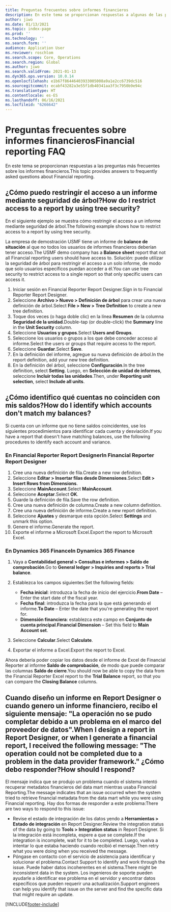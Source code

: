 ```yaml
---
title: Preguntas frecuentes sobre informes financieros
description: En este tema se proporcionan respuestas a algunas de las preguntas más frecuentes sobre los informes financieros.
author: jiwo
ms.date: 01/13/2021
ms.topic: index-page
ms.prod: ''
ms.technology: ''
ms.search.form: ''
audience: Application User
ms.reviewer: roschlom
ms.search.scope: Core, Operations
ms.search.region: Global
ms.author: jiwo
ms.search.validFrom: 2021-01-13
ms.dyn365.ops.version: 10.0.14
ms.openlocfilehash: e1b67f86446403933005008a9a1e2cc6739dc516
ms.sourcegitcommit: ecabf43282a3e55f1db40341aa3f3c7950b9e94c
ms.translationtype: HT
ms.contentlocale: es-ES
ms.lasthandoff: 06/16/2021
ms.locfileid: "6266642"
---
```

# <a name="financial-reporting-faq"></a><span data-ttu-id="dcd39-103">Preguntas frecuentes sobre informes financieros</span><span class="sxs-lookup"><span data-stu-id="dcd39-103">Financial reporting FAQ</span></span>

<span data-ttu-id="dcd39-104">En este tema se proporcionan respuestas a las preguntas más frecuentes sobre los informes financieros.</span><span class="sxs-lookup"><span data-stu-id="dcd39-104">This topic provides answers to frequently asked questions about Financial reporting.</span></span>

## <a name="how-do-i-restrict-access-to-a-report-by-using-tree-security"></a><span data-ttu-id="dcd39-105">¿Cómo puedo restringir el acceso a un informe mediante seguridad de árbol?</span><span class="sxs-lookup"><span data-stu-id="dcd39-105">How do I restrict access to a report by using tree security?</span></span>

<span data-ttu-id="dcd39-106">En el siguiente ejemplo se muestra cómo restringir el acceso a un informe mediante seguridad de árbol.</span><span class="sxs-lookup"><span data-stu-id="dcd39-106">The following example shows how to restrict access to a report by using tree security.</span></span>

<span data-ttu-id="dcd39-107">La empresa de demostración USMF tiene un informe de **balance de situación** al que no todos los usuarios de informes financieros deberían tener acceso.</span><span class="sxs-lookup"><span data-stu-id="dcd39-107">The USMF demo company has a **Balance sheet** report that not all Financial reporting users should have access to.</span></span> <span data-ttu-id="dcd39-108">Solución: puede utilizar la seguridad de árbol para restringir el acceso a un solo informe, de modo que solo usuarios específicos puedan acceder a él.</span><span class="sxs-lookup"><span data-stu-id="dcd39-108">You can use tree security to restrict access to a single report so that only specific users can access it.</span></span>

1. <span data-ttu-id="dcd39-109">Iniciar sesión en Financial Reporter Report Designer.</span><span class="sxs-lookup"><span data-stu-id="dcd39-109">Sign in to Financial Reporter Report Designer.</span></span>
2. <span data-ttu-id="dcd39-110">Seleccione **Archivo \> Nuevo \> Definición de árbol** para crear una nueva definición de árbol.</span><span class="sxs-lookup"><span data-stu-id="dcd39-110">Select **File \> New \> Tree Definition** to create a new tree definition.</span></span>
3. <span data-ttu-id="dcd39-111">Toque dos veces (o haga doble clic) en la línea **Resumen** de la columna **Seguridad de la unidad**.</span><span class="sxs-lookup"><span data-stu-id="dcd39-111">Double-tap (or double-click) the **Summary** line in the **Unit Security** column.</span></span>
4. <span data-ttu-id="dcd39-112">Seleccione **Usuarios y grupos**.</span><span class="sxs-lookup"><span data-stu-id="dcd39-112">Select **Users and Groups**.</span></span>
5. <span data-ttu-id="dcd39-113">Seleccione los usuarios o grupos a los que debe conceder acceso al informe.</span><span class="sxs-lookup"><span data-stu-id="dcd39-113">Select the users or groups that require access to the report.</span></span>
6. <span data-ttu-id="dcd39-114">Seleccione **Guardar**.</span><span class="sxs-lookup"><span data-stu-id="dcd39-114">Select **Save**.</span></span>
7. <span data-ttu-id="dcd39-115">En la definición del informe, agregue su nueva definición de árbol.</span><span class="sxs-lookup"><span data-stu-id="dcd39-115">In the report definition, add your new tree definition.</span></span>
8. <span data-ttu-id="dcd39-116">En la definición del árbol, seleccione **Configuración**.</span><span class="sxs-lookup"><span data-stu-id="dcd39-116">In the tree definition, select **Setting**.</span></span> <span data-ttu-id="dcd39-117">Luego, en **Selección de unidad de informes**, seleccione **Incluir todas las unidades**.</span><span class="sxs-lookup"><span data-stu-id="dcd39-117">Then, under **Reporting unit selection**, select **Include all units**.</span></span>

## <a name="how-do-i-identify-which-accounts-dont-match-my-balances"></a><span data-ttu-id="dcd39-118">¿Cómo identifico qué cuentas no coinciden con mis saldos?</span><span class="sxs-lookup"><span data-stu-id="dcd39-118">How do I identify which accounts don't match my balances?</span></span>

<span data-ttu-id="dcd39-119">Si cuenta con un informe que no tiene saldos coincidentes, use los siguientes procedimientos para identificar cada cuenta y desviación.</span><span class="sxs-lookup"><span data-stu-id="dcd39-119">If you have a report that doesn't have matching balances, use the following procedures to identify each account and variance.</span></span>

### <a name="in-financial-reporter-report-designer"></a><span data-ttu-id="dcd39-120">En Financial Reporter Report Designer</span><span class="sxs-lookup"><span data-stu-id="dcd39-120">In Financial Reporter Report Designer</span></span>

1. <span data-ttu-id="dcd39-121">Cree una nueva definición de fila.</span><span class="sxs-lookup"><span data-stu-id="dcd39-121">Create a new row definition.</span></span>
2. <span data-ttu-id="dcd39-122">Seleccione **Editar \> Insertar filas desde Dimensiones**.</span><span class="sxs-lookup"><span data-stu-id="dcd39-122">Select **Edit \> Insert Rows from Dimensions**.</span></span>
3. <span data-ttu-id="dcd39-123">Seleccione **MainAccount**.</span><span class="sxs-lookup"><span data-stu-id="dcd39-123">Select **MainAccount**.</span></span>
4. <span data-ttu-id="dcd39-124">Seleccione **Aceptar**.</span><span class="sxs-lookup"><span data-stu-id="dcd39-124">Select **OK**.</span></span>
5. <span data-ttu-id="dcd39-125">Guarde la definición de fila.</span><span class="sxs-lookup"><span data-stu-id="dcd39-125">Save the row definition.</span></span>
6. <span data-ttu-id="dcd39-126">Cree una nueva definición de columna.</span><span class="sxs-lookup"><span data-stu-id="dcd39-126">Create a new column definition.</span></span>
7. <span data-ttu-id="dcd39-127">Cree una nueva definición de informe.</span><span class="sxs-lookup"><span data-stu-id="dcd39-127">Create a new report definition.</span></span>
8. <span data-ttu-id="dcd39-128">Seleccione **Ajustes** y desmarque esta opción.</span><span class="sxs-lookup"><span data-stu-id="dcd39-128">Select **Settings** and unmark this option.</span></span>
9. <span data-ttu-id="dcd39-129">Genere el informe.</span><span class="sxs-lookup"><span data-stu-id="dcd39-129">Generate the report.</span></span> 
10. <span data-ttu-id="dcd39-130">Exporte el informe a Microsoft Excel.</span><span class="sxs-lookup"><span data-stu-id="dcd39-130">Export the report to Microsoft Excel.</span></span>

### <a name="in-dynamics-365-finance"></a><span data-ttu-id="dcd39-131">En Dynamics 365 Finance</span><span class="sxs-lookup"><span data-stu-id="dcd39-131">In Dynamics 365 Finance</span></span>

1. <span data-ttu-id="dcd39-132">Vaya a **Contabilidad general \> Consultas e informes \> Saldo de comprobación**.</span><span class="sxs-lookup"><span data-stu-id="dcd39-132">Go to **General ledger \> Inquiries and reports \> Trial balance**.</span></span>
2. <span data-ttu-id="dcd39-133">Establezca los campos siguientes:</span><span class="sxs-lookup"><span data-stu-id="dcd39-133">Set the following fields:</span></span>

    - <span data-ttu-id="dcd39-134">**Fecha inicial**: introduzca la fecha de inicio del ejercicio.</span><span class="sxs-lookup"><span data-stu-id="dcd39-134">**From Date** – Enter the start date of the fiscal year.</span></span>
    - <span data-ttu-id="dcd39-135">**Fecha final**: introduzca la fecha para la que está generando el informe.</span><span class="sxs-lookup"><span data-stu-id="dcd39-135">**To Date** – Enter the date that you're generating the report for.</span></span>
    - <span data-ttu-id="dcd39-136">**Dimensión financiera**: establezca este campo en **Conjunto de cuenta principal**.</span><span class="sxs-lookup"><span data-stu-id="dcd39-136">**Financial Dimension** – Set this field to **Main Account set**.</span></span>

3. <span data-ttu-id="dcd39-137">Seleccione **Calcular**.</span><span class="sxs-lookup"><span data-stu-id="dcd39-137">Select **Calculate**.</span></span>
4. <span data-ttu-id="dcd39-138">Exportar el informe a Excel.</span><span class="sxs-lookup"><span data-stu-id="dcd39-138">Export the report to Excel.</span></span>

<span data-ttu-id="dcd39-139">Ahora debería poder copiar los datos desde el informe de Excel de Financial Reporter al informe **Saldo de comprobación**, de modo que puede comparar las columnas **Saldo de cierre**.</span><span class="sxs-lookup"><span data-stu-id="dcd39-139">You should now be able to copy the data from the Financial Reporter Excel report to the **Trial Balance** report, so that you can compare the **Closing Balance** columns.</span></span>

## <a name="when-i-design-a-report-in-report-designer-or-when-i-generate-a-financial-report-i-received-the-following-message-the-operation-could-not-be-completed-due-to-a-problem-in-the-data-provider-framework-how-should-i-respond"></a><span data-ttu-id="dcd39-140">Cuando diseño un informe en Report Designer o cuando genero un informe financiero, recibo el siguiente mensaje: "La operación no se pudo completar debido a un problema en el marco del proveedor de datos".</span><span class="sxs-lookup"><span data-stu-id="dcd39-140">When I design a report in Report Designer, or when I generate a financial report, I received the following message: "The operation could not be completed due to a problem in the data provider framework."</span></span> <span data-ttu-id="dcd39-141">¿Cómo debo responder?</span><span class="sxs-lookup"><span data-stu-id="dcd39-141">How should I respond?</span></span>

<span data-ttu-id="dcd39-142">El mensaje indica que se produjo un problema cuando el sistema intentó recuperar metadatos financieros del data mart mientras usaba Financial Reporting.</span><span class="sxs-lookup"><span data-stu-id="dcd39-142">The message indicates that an issue occurred when the system tried to retrieve financial metadata from the data mart while you were using Financial reporting.</span></span> <span data-ttu-id="dcd39-143">Hay dos formas de responder a este problema:</span><span class="sxs-lookup"><span data-stu-id="dcd39-143">There are two ways to respond to this issue:</span></span>

- <span data-ttu-id="dcd39-144">Revise el estado de integración de los datos yendo a **Herramientas \> Estado de integración** en Report Designer.</span><span class="sxs-lookup"><span data-stu-id="dcd39-144">Review the integration status of the data by going to **Tools \> Integration status** in Report Designer.</span></span> <span data-ttu-id="dcd39-145">Si la integración está incompleta, espere a que se complete.</span><span class="sxs-lookup"><span data-stu-id="dcd39-145">If the integration is incomplete, wait for it to be completed.</span></span> <span data-ttu-id="dcd39-146">Luego, vuelva a intentar lo que estaba haciendo cuando recibió el mensaje.</span><span class="sxs-lookup"><span data-stu-id="dcd39-146">Then retry what you were doing when you received the message.</span></span>
- <span data-ttu-id="dcd39-147">Póngase en contacto con el servicio de asistencia para identificar y solucionar el problema.</span><span class="sxs-lookup"><span data-stu-id="dcd39-147">Contact Support to identify and work through the issue.</span></span> <span data-ttu-id="dcd39-148">Puede haber datos incoherentes en el sistema.</span><span class="sxs-lookup"><span data-stu-id="dcd39-148">There might be inconsistent data in the system.</span></span> <span data-ttu-id="dcd39-149">Los ingenieros de soporte pueden ayudarle a identificar ese problema en el servidor y encontrar datos específicos que pueden requerir una actualización.</span><span class="sxs-lookup"><span data-stu-id="dcd39-149">Support engineers can help you identify that issue on the server and find the specific data that might require an update.</span></span>

[!INCLUDE[footer-include](../../includes/footer-banner.md)]
